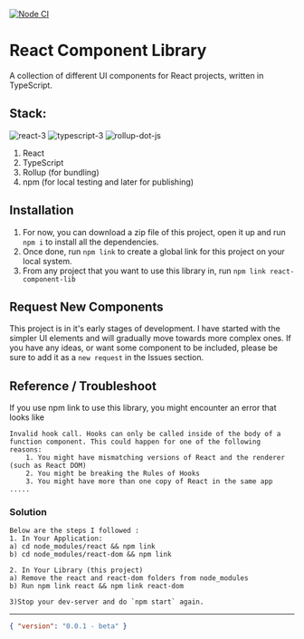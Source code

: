 [![Node CI](https://github.com/Aakash1103Jha/react-component-lib/actions/workflows/node-ci.yml/badge.svg?branch=master)](https://github.com/Aakash1103Jha/react-component-lib/actions/workflows/node-ci.yml)

# React Component Library

A collection of different UI components for React projects, written in TypeScript.

## Stack:

![react-3](https://user-images.githubusercontent.com/52240895/159778641-89c4392f-d61f-4ec2-bad1-0a76d38d981e.png) ![typescript-3](https://user-images.githubusercontent.com/52240895/159778471-a78b5078-79fa-45fe-92f3-4c3b6cb684a1.png) ![rollup-dot-js](https://user-images.githubusercontent.com/52240895/159778932-958b8a26-7073-41ff-9194-009c94f5a1a9.png)

1. React
2. TypeScript
3. Rollup (for bundling)
4. npm (for local testing and later for publishing)

## Installation

1. For now, you can download a zip file of this project, open it up and run `npm i` to install all the dependencies.
2. Once done, run `npm link` to create a global link for this project on your local system.
3. From any project that you want to use this library in, run `npm link react-component-lib`

## Request New Components

This project is in it's early stages of development. I have started with the simpler UI elements and will gradually move towards more complex ones. If you have any ideas, or want some component to be included, please be sure to add it as a `new request` in the Issues section.

## Reference / Troubleshoot

If you use npm link to use this library, you might encounter an error that looks like

```
Invalid hook call. Hooks can only be called inside of the body of a function component. This could happen for one of the following reasons:
    1. You might have mismatching versions of React and the renderer (such as React DOM)
    2. You might be breaking the Rules of Hooks
    3. You might have more than one copy of React in the same app
.....
```

### Solution

```plaintext
Below are the steps I followed :
1. In Your Application:
a) cd node_modules/react && npm link
b) cd node_modules/react-dom && npm link

2. In Your Library (this project)
a) Remove the react and react-dom folders from node_modules
b) Run npm link react && npm link react-dom

3)Stop your dev-server and do `npm start` again.
```

<!--
https://stackoverflow.com/questions/56021112/react-hooks-in-react-library-giving-invalid-hook-call-error -->

---

```json
{ "version": "0.0.1 - beta" }
```
